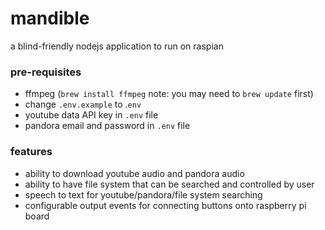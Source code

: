 # mandible

a blind-friendly nodejs application to run on raspian

### pre-requisites
* ffmpeg (`brew install ffmpeg` note: you may need to `brew update` first)
* change `.env.example` to .`env`
* youtube data API key in `.env` file
* pandora email and password in `.env` file

### features
* ability to download youtube audio and pandora audio
* ability to have file system that can be searched and controlled by user
* speech to text for youtube/pandora/file system searching
* configurable output events for connecting buttons onto raspberry pi board
